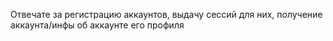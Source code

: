 Отвечате за регистрацию аккаунтов, выдачу сессий для них, получение аккаунта/инфы об аккаунте его профиля